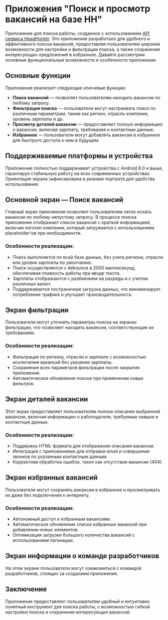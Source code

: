 # Приложения "Поиск и просмотр вакансий на базе HH"

Приложение для поиска работы, созданное с использованием [API сервиса HeadHunter](https://github.com/hhru/api). Это приложение разработано для удобного и эффективного поиска вакансий, предоставляя пользователям широкие возможности для настройки и фильтрации поиска, а также сохранения интересующих предложений в избранное. Давайте рассмотрим основные функциональные возможности и особенности приложения.

## Основные функции

Приложение реализует следующие ключевые функции:

- **Поиск вакансий** — позволяет пользователям находить вакансии по любому запросу.
- **Фильтрация поиска** — пользователи могут настраивать поиск по различным параметрам, таким как регион, отрасль компании, уровень зарплаты и др.
- **Просмотр деталей вакансии** — предоставляет полную информацию о вакансии, включая зарплату, требования и контактные данные.
- **Избранное** — пользователи могут добавлять вакансии в избранное для быстрого доступа к ним в будущем.

## Поддерживаемые платформы и устройства

Приложение полностью поддерживает устройства с Android 8.0 и выше, гарантируя стабильную работу на всех современных устройствах. Ориентация экрана зафиксирована в режиме портрета для удобства использования.

## Основной экран — Поиск вакансий

Главный экран приложения позволяет пользователям легко искать вакансии по любому непустому запросу. В процессе поиска приложение отображает список вакансий с краткой информацией, включая логотип компании, который загружается с использованием placeholder'ов при необходимости.

### Особенности реализации:
- Поиск выполняется по всей базе данных, без учета региона, отрасли или уровня зарплаты по умолчанию.
- Поиск осуществляется с debounce в 2000 миллисекунд, обеспечивая плавность работы при вводе текста.
- Зарплаты отображаются с разбиением на разряды и с учетом различных валют.
- Поддерживается постраничная загрузка данных, что минимизирует потребление трафика и улучшает производительность.

## Экран фильтрации

Пользователи могут уточнять параметры поиска на экранах фильтрации, что позволяет находить вакансии, соответствующие их требованиям.

### Особенности реализации:
- Фильтрация по региону, отрасли и зарплате с возможностью исключения вакансий без указания зарплаты.
- Сохранение всех параметров фильтрации после закрытия приложения.
- Автоматическое обновление поиска при применении новых фильтров.

## Экран деталей вакансии

Этот экран предоставляет пользователям полное описание выбранной вакансии, включая информацию о работодателе, требуемые навыки и контактные данные.

### Особенности реализации:
- Поддержка HTML-формата для отображения описания вакансии.
- Интеграция с приложениями для отправки email и совершения звонков по указанным контактным данным.
- Корректная обработка ошибок, таких как отсутствие вакансии (404).

## Экран избранных вакансий

Пользователи могут сохранять вакансии в избранное и просматривать их даже без подключения к интернету.

### Особенности реализации:
- Автономный доступ к избранным вакансиям.
- Автоматическое обновление списка избранных вакансий при добавлении новых элементов.
- Оптимизация загрузки большого количества вакансий с использованием пагинации.

## Экран информации о команде разработчиков

На этом экране пользователи могут ознакомиться с командой разработчиков, стоящих за созданием приложения.

## Заключение

Приложение предоставляет пользователям удобный и интуитивно понятный инструмент для поиска работы, с возможностью гибкой настройки поиска и сохранения интересующих вакансий.
